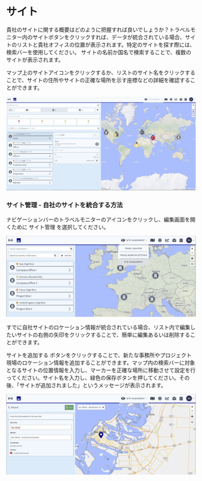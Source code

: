 # サイト

貴社のサイトに関する概要はどのように把握すれば良いでしょうか？トラベルモニター内のサイトボタンをクリックすれば、データが統合されている場合、サイトのリストと貴社オフィスの位置が表示されます。特定のサイトを探す際には、検索バーを使用してください。 サイトの名前か国名で検索することで、複数のサイトが表示されます。

マップ上のサイトアイコンをクリックするか、リストのサイト名をクリックすることで、サイトの住所やサイトの正確な場所を示す座標などの詳細を確認することができます。

![](../../.gitbook/assets/tm_img03%20%282%29.jpg)

### サイト管理 - 自社のサイトを統合する方法

ナビゲーションバーのトラベルモニターのアイコンをクリックし、編集画面を開くために サイト管理 を選択してください。

![](../../.gitbook/assets/image%20%283%29.png)

すでに自社サイトのロケーション情報が統合されている場合、リスト内で編集したいサイトの右側の矢印をクリックすることで、簡単に編集あるいは削除することができます。

サイトを追加する ボタンをクリックすることで、新たな事務所やプロジェクト現場のロケーション情報を追加することができます。マップ内の検索バーに対象となるサイトの位置情報を入力し、マーカーを正確な場所に移動させて設定を行ってください。サイト名を入力し、緑色の保存ボタンを押してください。その後、「サイトが追加されました」というメッセージが表示されます。

![](../../.gitbook/assets/image%20%281%29.png)

